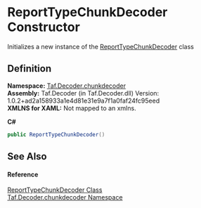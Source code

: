 # ReportTypeChunkDecoder Constructor


Initializes a new instance of the <a href="T_Taf_Decoder_chunkdecoder_ReportTypeChunkDecoder.md">ReportTypeChunkDecoder</a> class



## Definition
**Namespace:** <a href="N_Taf_Decoder_chunkdecoder.md">Taf.Decoder.chunkdecoder</a>  
**Assembly:** Taf.Decoder (in Taf.Decoder.dll) Version: 1.0.2+ad2a158933a1e4d81e31e9a7f1a0faf24fc95eed  
**XMLNS for XAML:** Not mapped to an xmlns.

**C#**
``` C#
public ReportTypeChunkDecoder()
```



## See Also


#### Reference
<a href="T_Taf_Decoder_chunkdecoder_ReportTypeChunkDecoder.md">ReportTypeChunkDecoder Class</a>  
<a href="N_Taf_Decoder_chunkdecoder.md">Taf.Decoder.chunkdecoder Namespace</a>  
